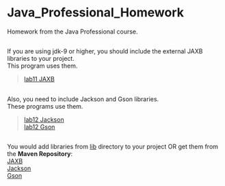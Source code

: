 # Java_Professional_Homework
Homework from the Java Professional course.
##
If you are using jdk-9 or higher, you should include the external JAXB libraries to your project.  
This program uses them.  
>[lab11 JAXB](src/com/lab11_xmlParsers/JAXB)
##
Also, you need to include Jackson and Gson libraries.  
These programs use them.
>[lab12 Jackson](src/com/lab12_jsonParsers/jackson)  
>[lab12 Gson](src/com/lab12_jsonParsers/gson)
##
You would add libraries from [lib](lib) directory to your project OR get them from the **Maven Repository**:  
[JAXB](https://mvnrepository.com/search?q=jaxb)  
[Jackson](https://mvnrepository.com/search?q=jackson)  
[Gson](https://mvnrepository.com/search?q=gson)  
